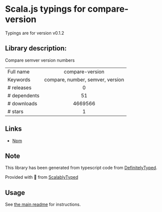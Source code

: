 
# Scala.js typings for compare-version

Typings are for version v0.1.2

## Library description:
Compare semver version numbers

|                    |                 |
| ------------------ | :-------------: |
| Full name          | compare-version |
| Keywords           | compare, number, semver, version |
| # releases         | 0 |
| # dependents       | 51 |
| # downloads        | 4669566 |
| # stars            | 1 |

## Links
- [Npm](https://www.npmjs.com/package/compare-version)
    


## Note
This library has been generated from typescript code from [DefinitelyTyped](https://definitelytyped.org).

Provided with :purple_heart: from [ScalablyTyped](https://github.com/oyvindberg/ScalablyTyped)

## Usage
See [the main readme](../../readme.md) for instructions.


